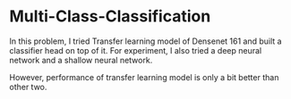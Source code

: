 # Multi-Class-Classification

In this problem, I tried Transfer learning model of Densenet 161 and built a classifier head on top of it.
For experiment, I also tried a deep neural network and a shallow neural network.

However, performance of transfer learning model is only a bit better than other two.
